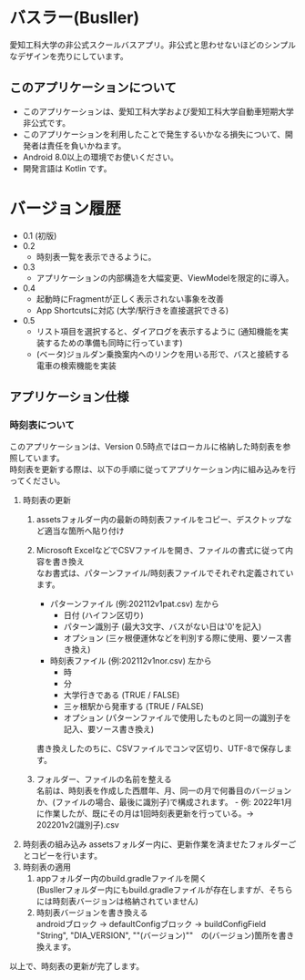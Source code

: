# バスラー(Busller)
愛知工科大学の非公式スクールバスアプリ。非公式と思わせないほどのシンプルなデザインを売りにしています。

## このアプリケーションについて
- このアプリケーションは、愛知工科大学および愛知工科大学自動車短期大学 非公式です。
- このアプリケーションを利用したことで発生するいかなる損失について、開発者は責任を負いかねます。
- Android 8.0以上の環境でお使いください。
- 開発言語は Kotlin です。

# バージョン履歴
- 0.1 (初版)
- 0.2
	- 時刻表一覧を表示できるように。
- 0.3
	- アプリケーションの内部構造を大幅変更、ViewModelを限定的に導入。
- 0.4
	- 起動時にFragmentが正しく表示されない事象を改善
	- App Shortcutsに対応 (大学/駅行きを直接選択できる)
- 0.5
	- リスト項目を選択すると、ダイアログを表示するように
	(通知機能を実装するための準備も同時に行っています)
	- (ベータ)ジョルダン乗換案内へのリンクを用いる形で、バスと接続する電車の検索機能を実装
## アプリケーション仕様
### 時刻表について
このアプリケーションは、Version 0.5時点ではローカルに格納した時刻表を参照しています。<br/>
時刻表を更新する際は、以下の手順に従ってアプリケーション内に組み込みを行ってください。
1. 時刻表の更新
	1. assetsフォルダー内の最新の時刻表ファイルをコピー、デスクトップなど適当な箇所へ貼り付け
	1. Microsoft ExcelなどでCSVファイルを開き、ファイルの書式に従って内容を書き換え<br/>
		なお書式は、パターンファイル/時刻表ファイルでそれぞれ定義されています。
		- パターンファイル (例:202112v1pat.csv)
		左から
			- 日付 (ハイフン区切り)
			- パターン識別子 (最大3文字、バスがない日は'0'を記入)
			- オプション (三ヶ根便運休などを判別する際に使用、要ソース書き換え)
		- 時刻表ファイル (例:202112v1nor.csv)
		左から
			- 時
			- 分
			- 大学行きである (TRUE / FALSE)
			- 三ヶ根駅から発車する (TRUE / FALSE)
			- オプション (パターンファイルで使用したものと同一の識別子を記入、要ソース書き換え)

		書き換えしたのちに、CSVファイルでコンマ区切り、UTF-8で保存します。
	1. フォルダー、ファイルの名前を整える<br/>
		名前は、時刻表を作成した西暦年、月、同一の月で何番目のバージョンか、(ファイルの場合、最後に識別子)で構成されます。
			- 例: 2022年1月に作業したが、既にその月は1回時刻表更新を行っている。-> 202201v2(識別子).csv
1. 時刻表の組み込み
	assetsフォルダー内に、更新作業を済ませたフォルダーごとコピーを行います。
1. 時刻表の適用
	1. appフォルダー内のbuild.gradleファイルを開く<br/>
		(Busllerフォルダー内にもbuild.gradleファイルが存在しますが、そちらには時刻表バージョンは格納されていません)
	1. 時刻表バージョンを書き換える<br/>
		androidブロック -> defaultConfigブロック -> buildConfigField "String", "DIA_VERSION", "\"(バージョン)\""　の(バージョン)箇所を書き換えます。

以上で、時刻表の更新が完了します。

